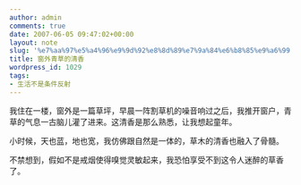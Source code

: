 ```yaml
---
author: admin
comments: true
date: 2007-06-05 09:47:02+00:00
layout: note
slug: '%e7%aa%97%e5%a4%96%e9%9d%92%e8%8d%89%e7%9a%84%e6%b8%85%e9%a6%99'
title: 窗外青草的清香
wordpress_id: 1029
tags:
- 生活不是条件反射
---
```


我住在一楼，窗外是一篇草坪，早晨一阵割草机的噪音响过之后，我推开窗户，青草的气息一古脑儿灌了进来。这清香是那么熟悉，让我想起童年。

小时候，天也蓝，地也宽，我仿佛跟自然是一体的，草木的清香也融入了骨髓。

不禁想到，假如不是戒烟使得嗅觉灵敏起来，我恐怕享受不到这令人迷醉的草香了。
